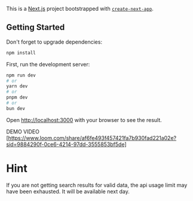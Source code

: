 This is a [Next.js](https://nextjs.org) project bootstrapped with [`create-next-app`](https://nextjs.org/docs/app/api-reference/cli/create-next-app).

## Getting Started

Don't forget to upgrade dependencies:

```bash
npm install
```

First, run the development server:

```bash
npm run dev
# or
yarn dev
# or
pnpm dev
# or
bun dev
```

Open [http://localhost:3000](http://localhost:3000) with your browser to see the result.

DEMO VIDEO [https://www.loom.com/share/af6fe493f457421fa7b930fad221a02e?sid=9884290f-0ce6-4214-97dd-3555853bf5de]

# Hint

If you are not getting search results for valid data, the api usage limit may have been exhausted. It will be available next day.